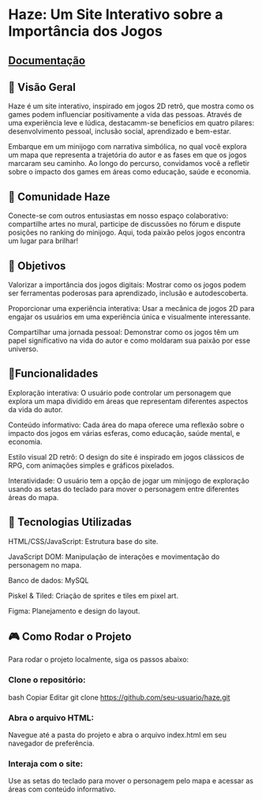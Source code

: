 # Haze: Um Site Interativo sobre a Importância dos Jogos
## [Documentação](https://bandteccom-my.sharepoint.com/:w:/g/personal/cesar_miguel_sptech_school/ESQZVg-CQXlPgu6jnY8BYKMBgTi5etBH5LLFVqzFjdpVTw?e=gUQaQV)

## 📌 Visão Geral
Haze é um site interativo, inspirado em jogos 2D retrô, que mostra como os games podem influenciar positivamente a vida das pessoas. Através de uma experiência leve e lúdica, destacamm-se benefícios em quatro pilares: desenvolvimento pessoal, inclusão social, aprendizado e bem-estar.

Embarque em um minijogo com narrativa simbólica, no qual você explora um mapa que representa a trajetória do autor e as fases em que os jogos marcaram seu caminho. Ao longo do percurso, convidamos você a refletir sobre o impacto dos games em áreas como educação, saúde e economia.

## 📌 Comunidade Haze
Conecte-se com outros entusiastas em nosso espaço colaborativo: compartilhe artes no mural, participe de discussões no fórum e dispute posições no ranking do minijogo. Aqui, toda paixão pelos jogos encontra um lugar para brilhar!

## 🚀 Objetivos
Valorizar a importância dos jogos digitais: Mostrar como os jogos podem ser ferramentas poderosas para aprendizado, inclusão e autodescoberta.

Proporcionar uma experiência interativa: Usar a mecânica de jogos 2D para engajar os usuários em uma experiência única e visualmente interessante.

Compartilhar uma jornada pessoal: Demonstrar como os jogos têm um papel significativo na vida do autor e como moldaram sua paixão por esse universo.


## 📡Funcionalidades
Exploração interativa: O usuário pode controlar um personagem que explora um mapa dividido em áreas que representam diferentes aspectos da vida do autor.

Conteúdo informativo: Cada área do mapa oferece uma reflexão sobre o impacto dos jogos em várias esferas, como educação, saúde mental, e economia.

Estilo visual 2D retrô: O design do site é inspirado em jogos clássicos de RPG, com animações simples e gráficos pixelados.

Interatividade: O usuário tem a opção de jogar um minijogo de exploração usando as setas do teclado para mover o personagem entre diferentes áreas do mapa.

## 🔧 Tecnologias Utilizadas

HTML/CSS/JavaScript: Estrutura base do site.

JavaScript DOM: Manipulação de interações e movimentação do personagem no mapa.

Banco de dados: MySQL

Piskel & Tiled: Criação de sprites e tiles em pixel art.

Figma: Planejamento e design do layout.

## 🎮 Como Rodar o Projeto
Para rodar o projeto localmente, siga os passos abaixo:

### Clone o repositório:
bash
Copiar
Editar
git clone https://github.com/seu-usuario/haze.git
### Abra o arquivo HTML:
Navegue até a pasta do projeto e abra o arquivo index.html em seu navegador de preferência.

### Interaja com o site:
Use as setas do teclado para mover o personagem pelo mapa e acessar as áreas com conteúdo informativo.


